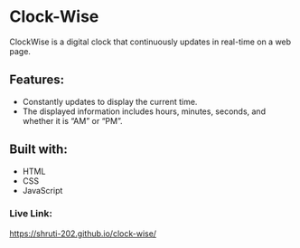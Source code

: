 # Clock-Wise
ClockWise is a digital clock that continuously updates in real-time on a web page.

## Features:
- Constantly updates to display the current time.
- The displayed information includes hours, minutes, seconds, and whether it is “AM” or “PM”.

## Built with:
- HTML
- CSS
- JavaScript

### Live Link:
https://shruti-202.github.io/clock-wise/


